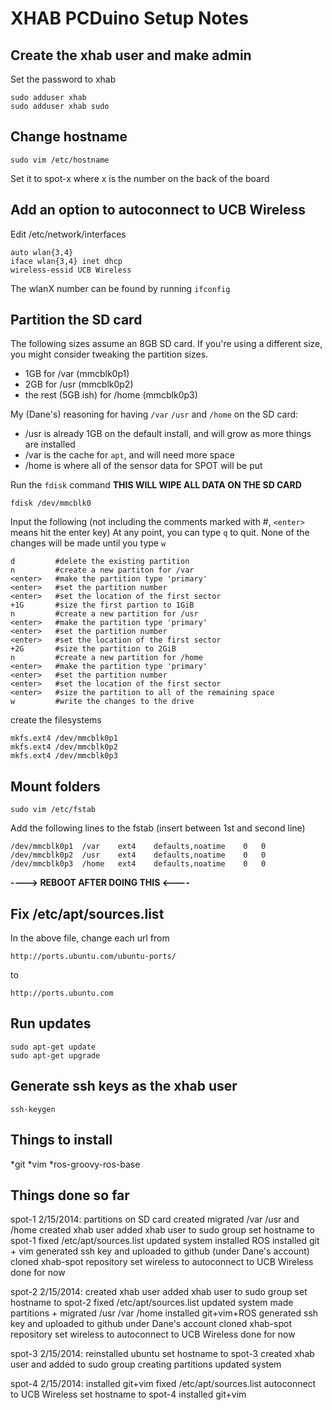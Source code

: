 # XHAB PCDuino Setup Notes

## Create the xhab user and make admin

Set the password to xhab

    sudo adduser xhab
    sudo adduser xhab sudo

## Change hostname

    sudo vim /etc/hostname

Set it to spot-x where x is the number on the back of the board

## Add an option to autoconnect to UCB Wireless

Edit /etc/network/interfaces

    auto wlan{3,4}
    iface wlan{3,4} inet dhcp
    wireless-essid UCB Wireless

The wlanX number can be found by running `ifconfig`

## Partition the SD card

The following sizes assume an 8GB SD card. If you're using a different size, you
might consider tweaking the partition sizes.

* 1GB for /var (mmcblk0p1)
* 2GB for /usr (mmcblk0p2)
* the rest (5GB ish) for /home (mmcblk0p3)

My (Dane's) reasoning for having `/var` `/usr` and `/home` on the SD card:

* /usr is already 1GB on the default install, and will grow as more things are installed
* /var is the cache for `apt`, and will need more space
* /home is where all of the sensor data for SPOT will be put

Run the `fdisk` command **THIS WILL WIPE ALL DATA ON THE SD CARD**

    fdisk /dev/mmcblk0

Input the following (not including the comments marked with #, `<enter>` means
hit the enter key) At any point, you can type `q` to quit. None of the changes
will be made until you type `w`

    d         #delete the existing partition
    n         #create a new partiton for /var
    <enter>   #make the partition type 'primary'
    <enter>   #set the partition number
    <enter>   #set the location of the first sector
    +1G       #size the first partion to 1GiB
    n         #create a new partition for /usr
    <enter>   #make the partition type 'primary'
    <enter>   #set the partition number
    <enter>   #set the location of the first sector
    +2G       #size the partition to 2GiB
    n         #create a new partition for /home
    <enter>   #make the partition type 'primary'
    <enter>   #set the partition number
    <enter>   #set the location of the first sector
    <enter>   #size the partition to all of the remaining space
    w         #write the changes to the drive

create the filesystems

    mkfs.ext4 /dev/mmcblk0p1
    mkfs.ext4 /dev/mmcblk0p2
    mkfs.ext4 /dev/mmcblk0p3

## Mount folders

    sudo vim /etc/fstab

Add the following lines to the fstab (insert between 1st and second line)

    /dev/mmcblk0p1  /var    ext4    defaults,noatime    0   0
    /dev/mmcblk0p2  /usr    ext4    defaults,noatime    0   0
    /dev/mmcblk0p3  /home   ext4    defaults,noatime    0   0

**----> REBOOT AFTER DOING THIS <----**

## Fix /etc/apt/sources.list

In the above file, change each url from

    http://ports.ubuntu.com/ubuntu-ports/

to

    http://ports.ubuntu.com

## Run updates

    sudo apt-get update
    sudo apt-get upgrade

## Generate ssh keys as the xhab user

    ssh-keygen

## Things to install

*git
*vim
*ros-groovy-ros-base

## Things done so far
spot-1 2/15/2014:
    partitions on SD card created
    migrated /var /usr and /home
    created xhab user
    added xhab user to sudo group
    set hostname to spot-1
    fixed /etc/apt/sources.list
    updated system
    installed ROS
    installed git + vim
    generated ssh key and uploaded to github (under Dane's account)
    cloned xhab-spot repository
    set wireless to autoconnect to UCB Wireless
    done for now

spot-2 2/15/2014:
    created xhab user
    added xhab user to sudo group
    set hostname to spot-2
    fixed /etc/apt/sources.list
    updated system
    made partitions + migrated /usr /var /home
    installed git+vim+ROS
    generated ssh key and uploaded to github under Dane's account
    cloned xhab-spot repository
    set wireless to autoconnect to UCB Wireless
    done for now

spot-3 2/15/2014:
    reinstalled ubuntu
    set hostname to spot-3
    created xhab user and added to sudo group
    creating partitions
    updated system

spot-4 2/15/2014:
    installed git+vim
    fixed /etc/apt/sources.list
    autoconnect to UCB Wireless
    set hostname to spot-4
    installed git+vim
